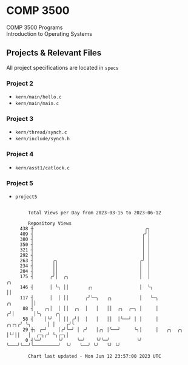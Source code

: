 # COMP 3500
COMP 3500 Programs  
Introduction to Operating Systems  
## Projects & Relevant Files
All project specifications are located in `specs`
### Project 2
- `kern/main/hello.c`
- `kern/main/main.c`
### Project 3
- `kern/thread/synch.c`
- `kern/include/synch.h`
### Project 4
- `kern/asst1/catlock.c`
### Project 5
- `project5`

```

        Total Views per Day from 2023-03-15 to 2023-06-12

        Repository Views
     438 ┼                                         ╭╮
     409 ┤                                        ╭╯│
     380 ┤                                        │ │
     350 ┤                                        │ │
     321 ┤                                        │ │
     292 ┤                                        │ │
     263 ┤       ╭╮                              ╭╯ │
     234 ┤       ││                              │  │
     204 ┤       ││                              │  │
     175 ┤      ╭╯│  ╭╮                          │  │                                    ╭╮
     146 ┤      │ ╰╮ ││       ╭╮                 │  ╰╮                                   ││
     117 ┤      │  │ ││      ╭╯╰─╮   ╭╮          │   ╰─╮                        ╭╮       ││
      88 ┤    ╭╮│  │ ││  ╭╮  │   │   ││  ╭╮  ╭─╮ │     │                       ╭╯│       │╰╮     ╭╮
      58 ┤    │╰╯  │ ││ ╭╯│  │   │   ││  │╰──╯ │ │     │                  ╭╮╭╮╭╯ ╰╮      │ │    ╭╯╰
      29 ┼╮ ╭─╯    │╭╯╰─╯ │ ╭╯   │╭╮ │╰──╯     ╰╮│     │   ╭╮  ╭╮         │╰╯││   │  ╭─╮╭╯ ╰╮╭─╮│
       0 ┤╰─╯      ╰╯     ╰─╯    ╰╯╰─╯          ╰╯     ╰───╯╰──╯╰─────────╯  ╰╯   ╰──╯ ╰╯   ╰╯ ╰╯

        Chart last updated - Mon Jun 12 23:57:00 2023 UTC
        
```

